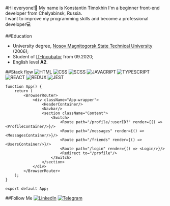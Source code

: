 #Hi everyone!👋 My name is Konstantin Timokhin
I'm a beginner front-end developer from Chelyabinsk, Russia.  
I want to improve my programming skills and become a professional developer💻

##Education
* University degree, [Nosov Magnitogorsk State Technical University](http://www.en.magtu.ru/) (2006);
* Student of [IT-Incubator](https://it-incubator.by/) from 09.2020;
* English level **A2**.

##Stack flow
![HTML](https://img.shields.io/badge/-html-333333?style=for-the-badge&logo=html5&logoColor=FF3300)
![CSS](https://img.shields.io/badge/-css-333333?style=for-the-badge&logo=css3&logoColor=3300CC)
![SCSS](https://img.shields.io/badge/-SCSS-333333?style=for-the-badge&logo=sass&logoColor=FF33CC)
![JAVACRIPT](https://img.shields.io/badge/-JavaScript-333333?style=for-the-badge&logo=javascript&logoColor=FFFF00)
![TYPESCRIPT](https://img.shields.io/badge/-TypeScript-333333?style=for-the-badge&logo=typescript&logoColor=3300CC)
![REACT](https://img.shields.io/badge/-react-333333?style=for-the-badge&logo=react&logoColor=00CCFF)
![REDUX](https://img.shields.io/badge/-redux-333333?style=for-the-badge&logo=redux&logoColor=9933CC)
![JEST](https://img.shields.io/badge/-jest-333333?style=for-the-badge&logo=jest&logoColor=FF3300)

```
function App() {
    return (
        <BrowserRouter>
            <div className="App-wrapper">
                <HeaderContainer/>
                <Navbar/>
                <section className="Content">
                    <Switch>
                        <Route path="/profile/:userID?" render={() => <ProfileContainer/>}/>
                        <Route path="/messages" render={() => <MessagesContainer/>}/>
                        <Route path="/friends" render={() => <UsersContainer/>}/>
                        <Route path="/login" render={() => <Login/>}/>
                        <Redirect to="/profile"/>
                    </Switch>
                </section>
            </div>
        </BrowserRouter>
    );
}

export default App;
```

##Follow Me
[![LinkedIn](https://img.shields.io/badge/-LinkedIn-333333?style=for-the-badge&logo=LinkedIn&logoColor=0099FF)](https://www.linkedin.com/in/konstantin-timokhin-8941a21bb)
[![Telegram](https://img.shields.io/badge/-telegram-333333?style=for-the-badge&logo=telegram&logoColor=CCCCCC)](https://t.me/kotya_174)

